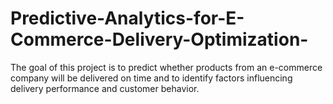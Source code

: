 # Predictive-Analytics-for-E-Commerce-Delivery-Optimization-

The goal of this project is to predict whether products from an e-commerce company will be delivered on time and to identify factors influencing delivery performance and customer behavior.
